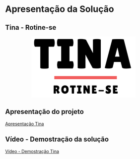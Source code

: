 # Apresentação da Solução

## Tina - Rotine-se

<p align = "center">
<img src="/docs/img/logo2.png">
</p>

## Apresentação do projeto

[Apresentação Tina](https://github.com/ICEI-PUC-Minas-PMV-ADS/pmv-ads-2022-2-e1-proj-web-t5-tina/blob/main/docs/Apresenta%C3%A7%C3%A3o-ADS2022-2-turma5-grupo2-tina.pdf)

## Vídeo - Demostração da solução

[Vídeo - Demostração Tina](https://sgapucminasbr-my.sharepoint.com/personal/886953_sga_pucminas_br/_layouts/15/stream.aspx?id=%2Fpersonal%2F886953_sga_pucminas_br%2FDocuments%2FADS-2022-2-TURMA-5-GRUPO2-TINA%203.mp4&referrer=OfficeHome&referrerScenario=UPLOAD)
